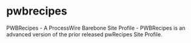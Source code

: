 # pwbrecipes
PWBRecipes - A ProcessWire Barebone Site Profile - PWBRecipes is an advanced version of the prior released pwRecipes Site Profile. 

